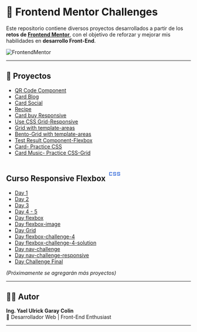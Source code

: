 # 🚀 Frontend Mentor Challenges

Este repositorio contiene diversos proyectos desarrollados a partir de los **retos de [Frontend Mentor](https://www.frontendmentor.io/)**, con el objetivo de reforzar y mejorar mis habilidades en **desarrollo Front-End**.

![FrontendMentor](https://encrypted-tbn0.gstatic.com/images?q=tbn:ANd9GcRje2Heozz1iLA-kSbq382CM_fj2zIAelhpug&s)

---

## 📂 Proyectos

- [QR Code Component](Proyectos/qr-code-component-main/index.html)
- [Card Blog](Proyectos\blog-preview-card-main\index.html)
- [Card Social](Proyectos\social-links-profile-main\index.html)
- [Recipe](Proyectos\recipe-page-main\index.html)
- [Card buy Responsive](Proyectos\product-preview-card-component-main\index.html)
- [Use CSS Grid-Responsive](Proyectos\four-card-feature-section-master\index.html)
- [Grid with template-areas](Proyectos\testimonials-grid-section-main\index.html)
- [Bento-Grid with template-areas](Proyectos\bento-grid-main\index.html)
- [Test Result Component-Flexbox](Proyectos\results-summary-component-main\index.html)
- [Card- Practice CSS](Proyectos\nft-preview-card-component-main\index.html)
- [Card Music- Practice CSS-Grid](Proyectos\order-summary-component-main\index.html)

## Curso Responsive Flexbox <svg xmlns="http://www.w3.org/2000/svg" height="40px" viewBox="0 -960 960 960" width="40px" fill="#5985E1"><path d="M416-360q-15.67 0-25.83-10.17Q380-380.33 380-396v-44h52v28h96v-48.67H416q-15 0-25.5-10.5t-10.5-25.5V-564q0-15.67 10.17-25.83Q400.33-600 416-600h128q15.67 0 25.83 10.17Q580-579.67 580-564v44h-52v-28h-96v48.67h112q15 0 25.5 10.5t10.5 25.5V-396q0 15.67-10.17 25.83Q559.67-360 544-360H416Zm260 0q-15.67 0-25.83-10.17Q640-380.33 640-396v-44h52v28h96v-48.67H676q-15 0-25.5-10.5t-10.5-25.5V-564q0-15.67 10.17-25.83Q660.33-600 676-600h128q15.67 0 25.83 10.17Q840-579.67 840-564v44h-52v-28h-96v48.67h112q15 0 25.5 10.5t10.5 25.5V-396q0 15.67-10.17 25.83Q819.67-360 804-360H676Zm-520 0q-15.67 0-25.83-10.17Q120-380.33 120-396v-168q0-15.67 10.17-25.83Q140.33-600 156-600h128q15.67 0 25.83 10.17Q320-579.67 320-564v44h-52v-28h-96v136h96v-28h52v44q0 15.67-10.17 25.83Q299.67-360 284-360H156Z"/></svg>

- [Day 1](Curso_responsive\Day1\index.html)
- [Day 2](Curso_responsive\Day2\index.html)
- [Day 3](Curso_responsive\Day3\index.html)
- [Day 4 - 5](Curso_responsive\Day_4-5\index.html)
- [Day flexbox](Curso_responsive\Day_flexbox\index.html)
- [Day flexbox-image](Curso_responsive\Day_flexbox_image\index.html)
- [Day Grid](Curso_responsive\Day_Grid\index.html)
- [Day flexbox-challenge-4](Curso_responsive\flexbox-challenge-4\index.html)
- [Day flexbox-challenge-4-solution](Curso_responsive\flexbox-challenge-4-solution\index.html)
- [Day nav-challenge](Curso_responsive\nav-challenge\index.html)
- [Day nav-challenge-responsive](Curso_responsive\nav-challenge_responsive\index.html)
- [Day Challenge Final](Curso_responsive\Challenge-Final\index.html)


*(Próximamente se agregarán más proyectos)*

---

## 👨‍💻 Autor

**Ing. Yael Ulrick Garay Colin**  
💼 Desarrollador Web | Front-End Enthusiast  

---
